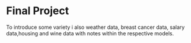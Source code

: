 # Final Project

To introduce some variety i also weather data, breast cancer data, salary data,housing  and wine data with notes within the respective models.